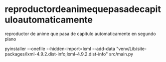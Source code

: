 # reproductordeanimequepasadecapituloautomaticamente
reproductor de anime que pasa de capitulo automaticamente en segundo plano

pyinstaller --onefile --hidden-import=lxml --add-data "venv/Lib/site-packages/lxml-4.9.2.dist-info;lxml-4.9.2.dist-info" src/main.py


